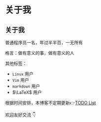 # 关于我


<!--more-->

## 关于我

普通程序员一名，年过半半百，一无所有

格言：做有意义的事，做有意义的人

其他标签：

- `Linux` 用户
- `Vim` 用户
- `markdown` 用户
- $\LaTeX$ 用户

<!--即使本博客有英文选项，但从目前来看，本博客大部分内容将会使用中文。-->

根据时间安排，本博客不定期更新:point_right:[TODO List](../test/todo/)


欢迎友好交流 :point_down:

